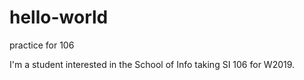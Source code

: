 # hello-world
practice for 106

I'm a student interested in the School of Info taking SI 106 for W2019.
